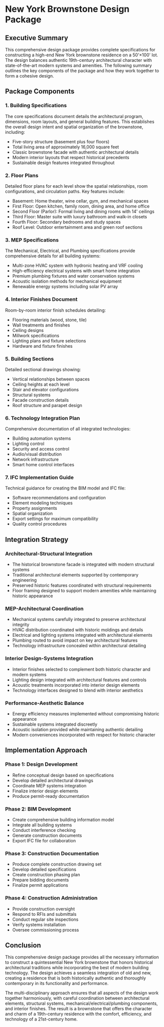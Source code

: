 # New York Brownstone Design Package
## Executive Summary

This comprehensive design package provides complete specifications for constructing a high-end New York brownstone residence on a 50'×100' lot. The design balances authentic 19th-century architectural character with state-of-the-art modern systems and amenities. The following summary outlines the key components of the package and how they work together to form a cohesive design.

## Package Components

### 1. Building Specifications
The core specifications document details the architectural program, dimensions, room layouts, and general building features. This establishes the overall design intent and spatial organization of the brownstone, including:

- Five-story structure (basement plus four floors)
- Total living area of approximately 16,000 square feet
- Classic brownstone facade with authentic architectural details
- Modern interior layouts that respect historical precedents
- Sustainable design features integrated throughout

### 2. Floor Plans
Detailed floor plans for each level show the spatial relationships, room configurations, and circulation paths. Key features include:

- Basement: Home theater, wine cellar, gym, and mechanical spaces
- First Floor: Open kitchen, family room, dining area, and home office
- Second Floor (Parlor): Formal living and dining rooms with 14' ceilings
- Third Floor: Master suite with luxury bathroom and walk-in closets
- Fourth Floor: Secondary bedrooms and study spaces
- Roof Level: Outdoor entertainment area and green roof sections

### 3. MEP Specifications
The Mechanical, Electrical, and Plumbing specifications provide comprehensive details for all building systems:

- Multi-zone HVAC system with hydronic heating and VRF cooling
- High-efficiency electrical systems with smart home integration
- Premium plumbing fixtures and water conservation systems
- Acoustic isolation methods for mechanical equipment
- Renewable energy systems including solar PV array

### 4. Interior Finishes Document
Room-by-room interior finish schedules detailing:

- Flooring materials (wood, stone, tile)
- Wall treatments and finishes
- Ceiling designs
- Millwork specifications
- Lighting plans and fixture selections
- Hardware and fixture finishes

### 5. Building Sections
Detailed sectional drawings showing:

- Vertical relationships between spaces
- Ceiling heights at each level
- Stair and elevator configurations
- Structural systems
- Facade construction details
- Roof structure and parapet design

### 6. Technology Integration Plan
Comprehensive documentation of all integrated technologies:

- Building automation systems
- Lighting control
- Security and access control
- Audio/visual distribution
- Network infrastructure
- Smart home control interfaces

### 7. IFC Implementation Guide
Technical guidance for creating the BIM model and IFC file:

- Software recommendations and configuration
- Element modeling techniques
- Property assignments
- Spatial organization
- Export settings for maximum compatibility
- Quality control procedures

## Integration Strategy

### Architectural-Structural Integration
- The historical brownstone facade is integrated with modern structural systems
- Traditional architectural elements supported by contemporary engineering
- Preserved historic features coordinated with structural requirements
- Floor framing designed to support modern amenities while maintaining historic appearance

### MEP-Architectural Coordination
- Mechanical systems carefully integrated to preserve architectural integrity
- HVAC distribution coordinated with historic moldings and details
- Electrical and lighting systems integrated with architectural elements
- Plumbing routed to avoid impact on key architectural features
- Technology infrastructure concealed within architectural detailing

### Interior Design-Systems Integration
- Interior finishes selected to complement both historic character and modern systems
- Lighting design integrated with architectural features and controls
- Acoustic treatments incorporated into interior design elements
- Technology interfaces designed to blend with interior aesthetics

### Performance-Aesthetic Balance
- Energy efficiency measures implemented without compromising historic appearance
- Sustainable systems integrated discreetly
- Acoustic isolation provided while maintaining authentic detailing
- Modern conveniences incorporated with respect for historic character

## Implementation Approach

### Phase 1: Design Development
- Refine conceptual design based on specifications
- Develop detailed architectural drawings
- Coordinate MEP systems integration
- Finalize interior design elements
- Produce permit-ready documentation

### Phase 2: BIM Development
- Create comprehensive building information model
- Integrate all building systems
- Conduct interference checking
- Generate construction documents
- Export IFC file for collaboration

### Phase 3: Construction Documentation
- Produce complete construction drawing set
- Develop detailed specifications
- Create construction phasing plan
- Prepare bidding documents
- Finalize permit applications

### Phase 4: Construction Administration
- Provide construction oversight
- Respond to RFIs and submittals
- Conduct regular site inspections
- Verify systems installation
- Oversee commissioning process

## Conclusion

This comprehensive design package provides all the necessary information to construct a quintessential New York brownstone that honors historical architectural traditions while incorporating the best of modern building technology. The design achieves a seamless integration of old and new, creating a residence that is both historically authentic and thoroughly contemporary in its functionality and performance.

The multi-disciplinary approach ensures that all aspects of the design work together harmoniously, with careful coordination between architectural elements, structural systems, mechanical/electrical/plumbing components, and interior finishes. The result is a brownstone that offers the character and charm of a 19th-century residence with the comfort, efficiency, and technology of a 21st-century home.
